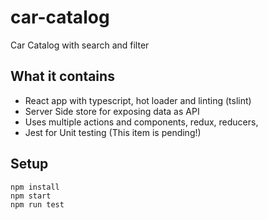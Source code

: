 # car-catalog
Car Catalog with search and filter
## What it contains
* React app with typescript, hot loader and linting (tslint)
* Server Side store for exposing data as API
* Uses multiple actions and components, redux, reducers, 
* Jest for Unit testing (This item is pending!)

## Setup
```
npm install
npm start
npm run test
```
